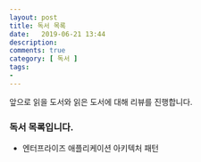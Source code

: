 ```yaml
---
layout: post
title: 독서 목록
date:   2019-06-21 13:44
description: 
comments: true
category: [ 독서 ]
tags:
- 
---
```


앞으로 읽을 도서와 읽은 도서에 대해 리뷰를 진행합니다.

### 독서 목록입니다.

- 엔터프라이즈 애플리케이션 아키텍처 패턴




